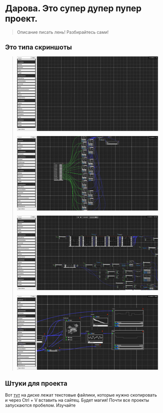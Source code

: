 # Дарова. Это супер дупер пупер проект. 

> Описание писать лень! Разбирайтесь сами!


## Это типа скриншоты

>
> ![](screen/screen1.png)
>
> ![](screen/screen2.png)
>
> ![](screen/screen3.png)
>
> ![](screen/screen4.png)
>

## Штуки для проекта
Вот [тут](https://drive.google.com/drive/folders/1L9rbsji8xAWgx-6N4uCMX2BMtWbhR34m) на диске лежат текстовые файлики, которые нужно скопировать и через Ctrl + V вставить на сайтец. Будет магия! Почти все проекты запускаются пробелом. Изучайте
